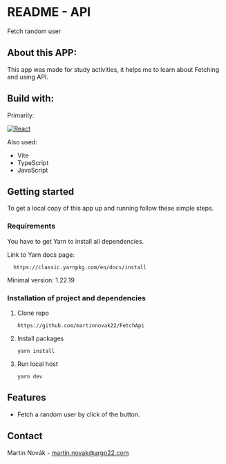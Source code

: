 # README - API

Fetch random user

## About this APP:
 This app was made for study activities, it helps me to learn about Fetching and using API.

## Build with:
Primarily:

[![React][React.js]][React-url]

Also used:
- Vite
 - TypeScript
 - JavaScript



## Getting started
 To get a local copy of this app up and running follow these simple steps.

### Requirements
You have to get Yarn to install all dependencies.

Link to Yarn docs page:

      https://classic.yarnpkg.com/en/docs/install

Minimal version: 1.22.19




### Installation of project and dependencies
1. Clone repo

   `https://github.com/martinnovak22/FetchApi`


2. Install packages

    `yarn install`


3. Run local host

   `yarn dev`



## Features

- Fetch a random user by click of the button.





## Contact
Martin Novák - martin.novak@argo22.com


[React.js]: https://img.shields.io/badge/React-20232A?style=for-the-badge&logo=react&logoColor=61DAFB
[React-url]: https://reactjs.org/
